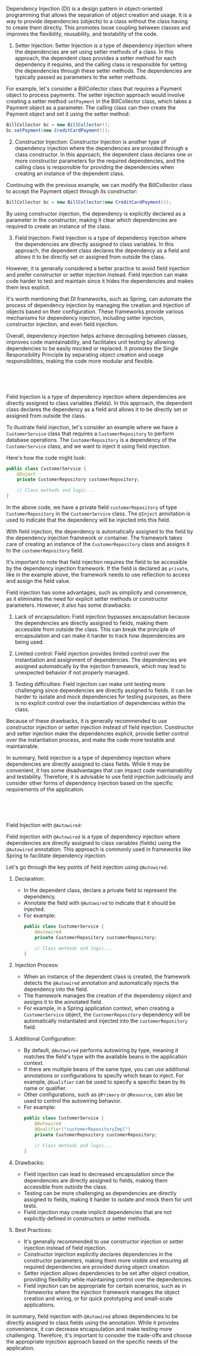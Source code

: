 Dependency Injection (DI) is a design pattern in object-oriented programming that allows the separation of object creation and usage. It is a way to provide dependencies (objects) to a class without the class having to create them directly. This promotes loose coupling between classes and improves the flexibility, reusability, and testability of the code.

1) Setter Injection:
Setter Injection is a type of dependency injection where the dependencies are set using setter methods of a class. In this approach, the dependent class provides a setter method for each dependency it requires, and the calling class is responsible for setting the dependencies through these setter methods. The dependencies are typically passed as parameters to the setter methods.

For example, let's consider a BillCollector class that requires a Payment object to process payments. The setter injection approach would involve creating a setter method `setPayment` in the BillCollector class, which takes a Payment object as a parameter. The calling class can then create the Payment object and set it using the setter method:

```java
BillCollector bc = new BillCollector();
bc.setPayment(new CreditCardPayment());
```

2) Constructor Injection:
Constructor Injection is another type of dependency injection where the dependencies are provided through a class constructor. In this approach, the dependent class declares one or more constructor parameters for the required dependencies, and the calling class is responsible for providing the dependencies when creating an instance of the dependent class.

Continuing with the previous example, we can modify the BillCollector class to accept the Payment object through its constructor:

```java
BillCollector bc = new BillCollector(new CreditCardPayment());
```

By using constructor injection, the dependency is explicitly declared as a parameter in the constructor, making it clear which dependencies are required to create an instance of the class.

3) Field Injection:
Field Injection is a type of dependency injection where the dependencies are directly assigned to class variables. In this approach, the dependent class declares the dependency as a field and allows it to be directly set or assigned from outside the class.

However, it is generally considered a better practice to avoid field injection and prefer constructor or setter injection instead. Field injection can make code harder to test and maintain since it hides the dependencies and makes them less explicit.

It's worth mentioning that DI frameworks, such as Spring, can automate the process of dependency injection by managing the creation and injection of objects based on their configuration. These frameworks provide various mechanisms for dependency injection, including setter injection, constructor injection, and even field injection.

Overall, dependency injection helps achieve decoupling between classes, improves code maintainability, and facilitates unit testing by allowing dependencies to be easily mocked or replaced. It promotes the Single Responsibility Principle by separating object creation and usage responsibilities, making the code more modular and flexible.

<br/>
<br/>
<br/>

Field Injection is a type of dependency injection where dependencies are directly assigned to class variables (fields). In this approach, the dependent class declares the dependency as a field and allows it to be directly set or assigned from outside the class.

To illustrate field injection, let's consider an example where we have a `CustomerService` class that requires a `CustomerRepository` to perform database operations. The `CustomerRepository` is a dependency of the `CustomerService` class, and we want to inject it using field injection.

Here's how the code might look:

```java
public class CustomerService {
    @Inject
    private CustomerRepository customerRepository;

    // Class methods and logic...
}
```

In the above code, we have a private field `customerRepository` of type `CustomerRepository` in the `CustomerService` class. The `@Inject` annotation is used to indicate that the dependency will be injected into this field.

With field injection, the dependency is automatically assigned to the field by the dependency injection framework or container. The framework takes care of creating an instance of the `CustomerRepository` class and assigns it to the `customerRepository` field.

It's important to note that field injection requires the field to be accessible by the dependency injection framework. If the field is declared as `private`, like in the example above, the framework needs to use reflection to access and assign the field value.

Field injection has some advantages, such as simplicity and convenience, as it eliminates the need for explicit setter methods or constructor parameters. However, it also has some drawbacks:

1. Lack of encapsulation: Field injection bypasses encapsulation because the dependencies are directly assigned to fields, making them accessible from outside the class. This can break the principle of encapsulation and can make it harder to track how dependencies are being used.

2. Limited control: Field injection provides limited control over the instantiation and assignment of dependencies. The dependencies are assigned automatically by the injection framework, which may lead to unexpected behavior if not properly managed.

3. Testing difficulties: Field injection can make unit testing more challenging since dependencies are directly assigned to fields. It can be harder to isolate and mock dependencies for testing purposes, as there is no explicit control over the instantiation of dependencies within the class.

Because of these drawbacks, it is generally recommended to use constructor injection or setter injection instead of field injection. Constructor and setter injection make the dependencies explicit, provide better control over the instantiation process, and make the code more testable and maintainable.

In summary, field injection is a type of dependency injection where dependencies are directly assigned to class fields. While it may be convenient, it has some disadvantages that can impact code maintainability and testability. Therefore, it is advisable to use field injection judiciously and consider other forms of dependency injection based on the specific requirements of the application.

<br/>
<br/>
<br/>

Field Injection with `@Autowired`:

Field injection with `@Autowired` is a type of dependency injection where dependencies are directly assigned to class variables (fields) using the `@Autowired` annotation. This approach is commonly used in frameworks like Spring to facilitate dependency injection.

Let's go through the key points of field injection using `@Autowired`:

1. Declaration:
   - In the dependent class, declare a private field to represent the dependency.
   - Annotate the field with `@Autowired` to indicate that it should be injected.
   - For example:
     ```java
     public class CustomerService {
         @Autowired
         private CustomerRepository customerRepository;

         // Class methods and logic...
     }
     ```

2. Injection Process:
   - When an instance of the dependent class is created, the framework detects the `@Autowired` annotation and automatically injects the dependency into the field.
   - The framework manages the creation of the dependency object and assigns it to the annotated field.
   - For example, in a Spring application context, when creating a `CustomerService` object, the `CustomerRepository` dependency will be automatically instantiated and injected into the `customerRepository` field.

3. Additional Configuration:
   - By default, `@Autowired` performs autowiring by type, meaning it matches the field's type with the available beans in the application context.
   - If there are multiple beans of the same type, you can use additional annotations or configurations to specify which bean to inject. For example, `@Qualifier` can be used to specify a specific bean by its name or qualifier.
   - Other configurations, such as `@Primary` or `@Resource`, can also be used to control the autowiring behavior.
   - For example:
     ```java
     public class CustomerService {
         @Autowired
         @Qualifier("customerRepositoryImpl")
         private CustomerRepository customerRepository;

         // Class methods and logic...
     }
     ```

4. Drawbacks:
   - Field injection can lead to decreased encapsulation since the dependencies are directly assigned to fields, making them accessible from outside the class.
   - Testing can be more challenging as dependencies are directly assigned to fields, making it harder to isolate and mock them for unit tests.
   - Field injection may create implicit dependencies that are not explicitly defined in constructors or setter methods.

5. Best Practices:
   - It's generally recommended to use constructor injection or setter injection instead of field injection.
   - Constructor injection explicitly declares dependencies in the constructor parameters, making them more visible and ensuring all required dependencies are provided during object creation.
   - Setter injection allows dependencies to be set after object creation, providing flexibility while maintaining control over the dependencies.
   - Field injection can be appropriate for certain scenarios, such as in frameworks where the injection framework manages the object creation and wiring, or for quick prototyping and small-scale applications.

In summary, field injection with `@Autowired` allows dependencies to be directly assigned to class fields using the annotation. While it provides convenience, it can decrease encapsulation and make testing more challenging. Therefore, it's important to consider the trade-offs and choose the appropriate injection approach based on the specific needs of the application.